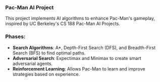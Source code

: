 ### Pac-Man AI Project

This project implements AI algorithms to enhance Pac-Man's gameplay, inspired by UC Berkeley's CS 188 Pac-Man AI Projects.

### Phases:

- **Search Algorithms**: A*, Depth-First Search (DFS), and Breadth-First Search (BFS) to find optimal paths.
- **Adversarial Search**: Expectimax and Minimax to create smart adversarial agents.
- **Reinforcement Learning**: Allows Pac-Man to learn and improve strategies based on experience.
